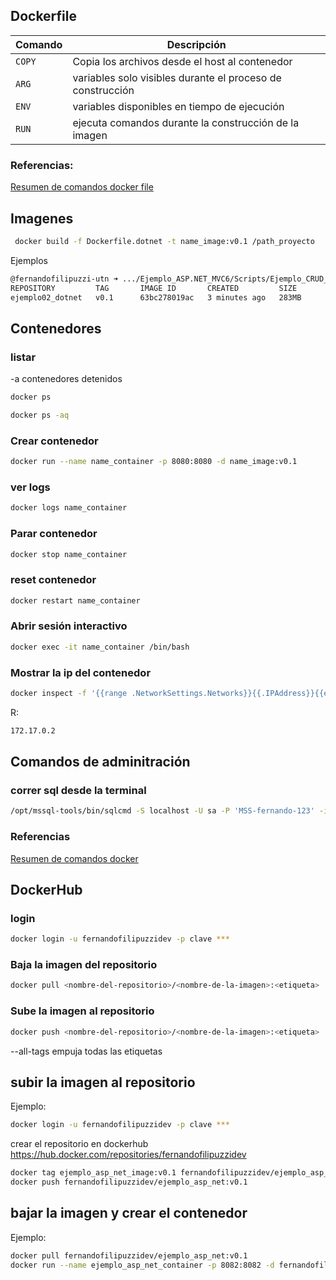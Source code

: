 ﻿
## Dockerfile

| Comando  | Descripción                                                    |
|----------|----------------------------------------------------------------|
|``COPY``  | Copia los archivos desde el host al contenedor                 |
|``ARG``   | variables solo visibles durante el proceso de construcción     |
|``ENV``   | variables disponibles en tiempo de ejecución                   |
|``RUN``   | ejecuta comandos durante la construcción de la imagen          |

 
### Referencias:
[Resumen de comandos docker file](https://docs.google.com/document/d/19iBZtqOpPS8-sLie3ezD2BSc3xpYNJ2w/preview)

## Imagenes

```bash
 docker build -f Dockerfile.dotnet -t name_image:v0.1 /path_proyecto
 ```

 Ejemplos

```bash
@fernandofilipuzzi-utn ➜ .../Ejemplo_ASP.NET_MVC6/Scripts/Ejemplo_CRUD_Simple_Login/docker (main) $ docker images -a
REPOSITORY         TAG       IMAGE ID       CREATED         SIZE
ejemplo02_dotnet   v0.1      63bc278019ac   3 minutes ago   283MB
```


## Contenedores

### listar
-a contenedores detenidos

```bash
docker ps
```

```bash
docker ps -aq
````

### Crear contenedor
```bash
docker run --name name_container -p 8080:8080 -d name_image:v0.1 
```

### ver logs
```bash
docker logs name_container
```

### Parar contenedor
```bash
docker stop name_container
```

### reset contenedor
```bash
docker restart name_container
```

### Abrir sesión interactivo
```bash
docker exec -it name_container /bin/bash
```

### Mostrar la ip del contenedor
```bash
docker inspect -f '{{range .NetworkSettings.Networks}}{{.IPAddress}}{{end}}' name_container
```
R:
```bash
172.17.0.2
```

## Comandos de adminitración

### correr sql desde la terminal
```bash
/opt/mssql-tools/bin/sqlcmd -S localhost -U sa -P 'MSS-fernando-123' -i /src/ej02/script.sql
```

### Referencias

[Resumen de comandos docker](https://docs.google.com/document/d/12oavJniiUoNuO1E_vE3pisjdlw7A-7wu/preview)



## DockerHub 

### login 

```bash
docker login -u fernandofilipuzzidev -p clave ***
```

### Baja la imagen del repositorio
```bash
docker pull <nombre-del-repositorio>/<nombre-de-la-imagen>:<etiqueta>
```

### Sube la imagen al repositorio
```bash
docker push <nombre-del-repositorio>/<nombre-de-la-imagen>:<etiqueta>
```
--all-tags empuja todas las etiquetas

## subir la imagen al repositorio


Ejemplo:
```bash
docker login -u fernandofilipuzzidev -p clave ***
```

crear el repositorio en dockerhub
https://hub.docker.com/repositories/fernandofilipuzzidev

```bash
docker tag ejemplo_asp_net_image:v0.1 fernandofilipuzzidev/ejemplo_asp_net:v0.1
docker push fernandofilipuzzidev/ejemplo_asp_net:v0.1
```

## bajar la imagen y crear el contenedor 

Ejemplo: 
```bash 
docker pull fernandofilipuzzidev/ejemplo_asp_net:v0.1
docker run --name ejemplo_asp_net_container -p 8082:8082 -d fernandofililipuzzidev/ejemplo_asp_net_image:v0.1
```


